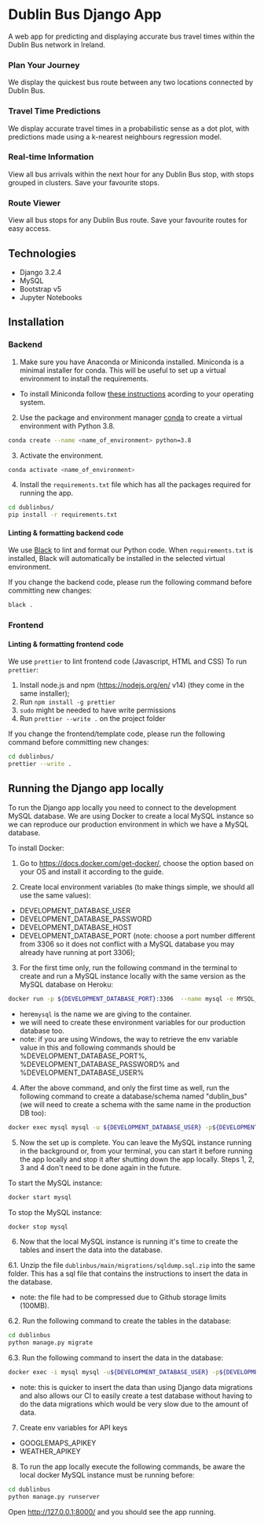 # Dublin Bus Django App

A web app for predicting and displaying accurate bus travel times within the Dublin Bus network in Ireland.

### Plan Your Journey

We display the quickest bus route between any two locations connected by Dublin Bus.

### Travel Time Predictions

We display accurate travel times in a probabilistic sense as a dot plot, with predictions made using a k-nearest neighbours regression model.

### Real-time Information

View all bus arrivals within the next hour for any Dublin Bus stop, with stops grouped in clusters. Save your favourite stops.

### Route Viewer

View all bus stops for any Dublin Bus route. Save your favourite routes for easy access.

## Technologies

- Django 3.2.4
- MySQL
- Bootstrap v5
- Jupyter Notebooks

## Installation

### Backend

1. Make sure you have Anaconda or Miniconda installed. Miniconda is a minimal installer for conda. This will be useful to set up a virtual environment to install the requirements.

- To install Miniconda follow [these instructions](https://docs.conda.io/en/latest/miniconda.html) acording to your operating system.

2. Use the package and environment manager [conda](https://docs.conda.io/en/latest/) to create a virtual environment with Python 3.8.

```bash
conda create --name <name_of_environment> python=3.8
```

3. Activate the environment.

```bash
conda activate <name_of_environment>
```

4. Install the `requirements.txt` file which has all the packages required for running the app.

```bash
cd dublinbus/
pip install -r requirements.txt
```

#### Linting & formatting backend code

We use [Black](https://github.com/psf/black) to lint and format our Python code.
When `requirements.txt` is installed, Black will automatically be installed in the selected virtual environment.

If you change the backend code, please run the following command before committing new changes:

```bash
black .
```

### Frontend

#### Linting & formatting frontend code

We use `prettier` to lint frontend code (Javascript, HTML and CSS)
To run `prettier`:

1. Install node.js and npm (https://nodejs.org/en/ v14) (they come in the same installer);
2. Run `npm install -g prettier`
3. `sudo` might be needed to have write permissions
4. Run `prettier --write .` on the project folder

If you change the frontend/template code, please run the following command before committing new changes:

```bash
cd dublinbus/
prettier --write .
```

## Running the Django app locally

To run the Django app locally you need to connect to the development MySQL database. We are using Docker to create a local MySQL instance so we can reproduce our production environment in which we have a MySQL database. 

To install Docker:

1. Go to https://docs.docker.com/get-docker/, choose the option based on your OS and install it according to the guide.

2. Create local environment variables (to make things simple, we should all use the same values):
- DEVELOPMENT_DATABASE_USER
- DEVELOPMENT_DATABASE_PASSWORD
- DEVELOPMENT_DATABASE_HOST
- DEVELOPMENT_DATABASE_PORT (note: choose a port number different from 3306 so it does not conflict with a MySQL database you may already have running at port 3306);

3. For the first time only, run the following command in the terminal to create and run a MySQL instance locally with the same version as the MySQL database on Heroku:
```bash
docker run -p ${DEVELOPMENT_DATABASE_PORT}:3306  --name mysql -e MYSQL_ROOT_PASSWORD=${DEVELOPMENT_DATABASE_PASSWORD} -d mysql:5.6.50 
```
- here`mysql` is the name we are giving to the container.
- we will need to create these environment variables for our production database too.
- note: if you are using Windows, the way to retrieve the env variable value in this and following commands should be %DEVELOPMENT_DATABASE_PORT%, %DEVELOPMENT_DATABASE_PASSWORD% and %DEVELOPMENT_DATABASE_USER%

4. After the above command, and only the first time as well, run the following command to create a database/schema named "dublin_bus" (we will need to create a schema with the same name in the production DB too):
```bash
docker exec mysql mysql -u ${DEVELOPMENT_DATABASE_USER} -p${DEVELOPMENT_DATABASE_PASSWORD} -e  "CREATE DATABASE IF NOT EXISTS dublin_bus;"
```

5. Now the set up is complete. You can leave the MySQL instance running in the background or, from your terminal, you can start it before running the app locally and stop it after shutting down the app locally. Steps 1, 2, 3 and 4 don't need to be done again in the future.

To start the MySQL instance:
```bash
docker start mysql
```
To stop the MySQL instance:
```bash
docker stop mysql
```

6. Now that the local MySQL instance is running it's time to create the tables and insert the data into the database.

6.1. Unzip the file `dublinbus/main/migrations/sqldump.sql.zip` into the same folder. This has a sql file that contains the instructions to insert the data in the database.
- note: the file had to be compressed due to Github storage limits (100MB).

6.2. Run the following command to create the tables in the database:

```bash
cd dublinbus
python manage.py migrate
```

6.3. Run the following command to insert the data in the database:

```bash
docker exec -i mysql mysql -u${DEVELOPMENT_DATABASE_USER} -p${DEVELOPMENT_DATABASE_PASSWORD} < ./main/migrations/sqldump.sql
```
- note: this is quicker to insert the data than using Django data migrations and also allows our CI to easily create a test database without having to do the data migrations which would be very slow due to the amount of data. 

7. Create env variables for API keys
- GOOGLEMAPS_APIKEY
- WEATHER_APIKEY 

8. To run the app locally execute the following commands, be aware the local docker MySQL instance must be running before:

```bash
cd dublinbus
python manage.py runserver
```

Open http://127.0.0.1:8000/ and you should see the app running.

